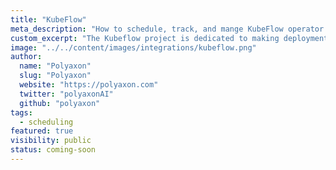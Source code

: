 ```yaml
---
title: "KubeFlow"
meta_description: "How to schedule, track, and mange KubeFlow operator on Polyaxon. Polyaxon can schedule and manage KubeFlow operator natively."
custom_excerpt: "The Kubeflow project is dedicated to making deployments of machine learning (ML) workflows on Kubernetes simple, portable and scalable."
image: "../../content/images/integrations/kubeflow.png"
author:
  name: "Polyaxon"
  slug: "Polyaxon"
  website: "https://polyaxon.com"
  twitter: "polyaxonAI"
  github: "polyaxon"
tags: 
  - scheduling
featured: true
visibility: public
status: coming-soon
---
```

